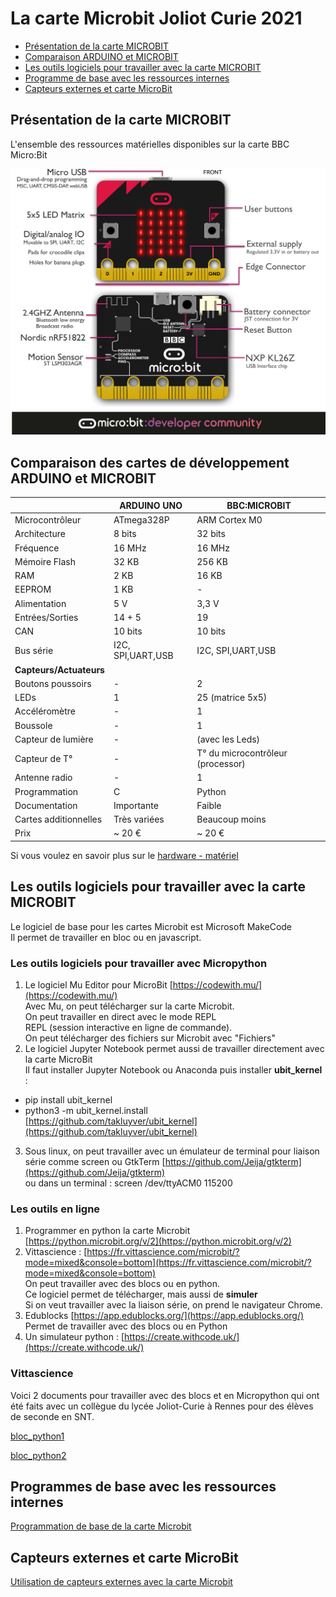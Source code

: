 La carte Microbit  Joliot Curie 2021
====================================

- [Présentation de la carte MICROBIT](#Présentation-de-la-carte-MICROBIT)
- [Comparaison ARDUINO  et MICROBIT](#Comparaison-des-cartes-de-développement-ARDUINO-et-MICROBIT)
- [Les outils logiciels pour travailler avec la carte MICROBIT](#Les-outils-logiciels-pour-travailler-avec-la-carte-MICROBIT)
- [Programme de base avec les ressources internes](#Programmes-de-base-avec-les-ressources-internes)
- [Capteurs externes et carte MicroBit](#Capteurs-externes-et-carte-MicroBit)

Présentation de la carte MICROBIT
----------------------------------

L'ensemble des ressources matérielles disponibles sur la carte BBC Micro:Bit

![Carte_microbit,40%](Images/microbit-overview-1-5.png)

Comparaison des cartes de développement ARDUINO et MICROBIT
------------------------------------------------------------

| |ARDUINO UNO |BBC:MICROBIT |
|--|--|--|
|Microcontrôleur|ATmega328P|ARM Cortex M0
|Architecture|8 bits|32 bits
Fréquence | 16 MHz|16 MHz
Mémoire Flash| 32 KB|256 KB
RAM | 2 KB|16 KB
EEPROM | 1 KB| -
Alimentation | 5 V| 3,3 V
Entrées/Sorties | 14 + 5| 19
CAN | 10 bits|10 bits
Bus série |I2C, SPI,UART,USB|I2C, SPI,UART,USB
**Capteurs/Actuateurs** |
Boutons poussoirs | - | 2
LEDs| 1 | 25 (matrice 5x5)
Accéléromètre| - | 1
Boussole| - | 1
Capteur de lumière| - |(avec les Leds)
Capteur de T°| - | T° du microcontrôleur (processor)
Antenne radio| - | 1
Programmation| C | Python
Documentation|Importante| Faible
Cartes additionnelles| Très variées| Beaucoup moins
Prix| ~ 20 € | ~ 20 €

Si vous voulez en savoir plus sur le
[hardware - matériel](Hardware/microbit_hardware_V1-5.md)

Les outils logiciels pour travailler avec la carte MICROBIT
-----------------------------------------------------------

Le logiciel de base pour les cartes Microbit est Microsoft MakeCode  
Il permet de travailler en bloc ou en javascript.

### Les outils logiciels pour travailler avec Micropython
1. Le logiciel Mu Editor pour MicroBit [https://codewith.mu/](https://codewith.mu/)  
Avec Mu, on peut télécharger sur la carte Microbit.  
On peut travailler en direct avec le mode REPL   \
REPL (session interactive en ligne de commande).  \
On peut télécharger des fichiers sur Microbit avec "Fichiers"
2. Le logiciel Jupyter Notebook permet aussi de travailler directement avec la carte MicroBit  \
Il faut installer Jupyter Notebook ou Anaconda puis installer **ubit_kernel** :
 * pip install ubit_kernel
 * python3 -m ubit_kernel.install  
[https://github.com/takluyver/ubit_kernel](https://github.com/takluyver/ubit_kernel)
3. Sous linux, on peut travailler avec un émulateur de terminal pour liaison série comme screen ou GtkTerm
[https://github.com/Jeija/gtkterm](https://github.com/Jeija/gtkterm)  
ou dans un terminal : screen /dev/ttyACM0 115200

### Les outils en ligne
1. Programmer en python la carte Microbit [https://python.microbit.org/v/2](https://python.microbit.org/v/2)
2. Vittascience : [https://fr.vittascience.com/microbit/?mode=mixed&console=bottom](https://fr.vittascience.com/microbit/?mode=mixed&console=bottom)  
On peut travailler avec des blocs ou en python.  
Ce logiciel permet de télécharger, mais aussi de **simuler**  
Si on veut travailler avec la liaison série, on prend le navigateur Chrome.
3. Edublocks  [https://app.edublocks.org/](https://app.edublocks.org/)  
Permet de travailler avec des blocs ou en Python
4. Un simulateur python :  [https://create.withcode.uk/](https://create.withcode.uk/)

### Vittascience

Voici 2 documents pour travailler avec des blocs et en Micropython qui ont été faits avec un collègue du lycée Joliot-Curie à Rennes pour des élèves de seconde en SNT.

[bloc_python1](Vittascience/Bloc_Python_Microbit.pdf)

[bloc_python2](Vittascience/Bloc_Python_Microbit2.pdf)

Programmes de base avec les ressources internes
--------------------------------------------

[Programmation de base de la carte Microbit](Microbit_interne.md)

Capteurs externes et carte MicroBit
-----------------------------------

[Utilisation de capteurs externes avec la carte Microbit ](Microbit_externe.md)
